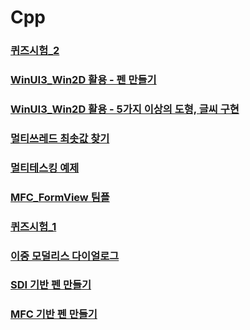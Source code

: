 # Cpp

### <a href = "https://github.com/ksh19/Cpp/blob/main/Quiz_2.md">퀴즈시험_2</a>
<p></p>

### <a href = "https://github.com/ksh19/Cpp/blob/main/winUI3%20%ED%8E%9C%EB%A7%8C%EB%93%A4%EA%B8%B0.md">WinUI3_Win2D 활용 - 펜 만들기</a>
<p></p>

### <a href = "https://github.com/ksh19/Cpp/blob/main/WinUI3_Win2D%20%EB%8F%84%ED%98%95%20%EB%B0%8F%20%EA%B8%80%EC%94%A8.md">WinUI3_Win2D 활용 - 5가지 이상의 도형, 글씨 구현</a>
<p></p>

### <a href = "https://github.com/ksh19/Cpp/blob/main/%EB%A9%80%ED%8B%B0%EC%93%B0%EB%A0%88%EB%93%9C.md">멀티쓰레드 최솟값 찾기</a>
<p></p>

### <a href = "https://github.com/ksh19/Cpp/blob/main/Multi-tasking.md">멀티테스킹 예제</a>
<p></p>

### <a href = "https://github.com/ksh19/Cpp/blob/main/MFC_FormView%20%EA%B7%B8%EB%A6%BC%ED%8C%90.md">MFC_FormView 팀플</a>
<p></p>

### <a href = "https://github.com/ksh19/Cpp/blob/main/Quiz_1.md">퀴즈시험_1</a>
<p></p>

### <a href = "https://github.com/ksh19/Cpp/blob/main/%EC%9D%B4%EC%A4%91%20%EB%AA%A8%EB%8D%9C%EB%A6%AC%EC%8A%A4%20%EB%8B%A4%EC%9D%B4%EC%96%BC%EB%A1%9C%EA%B7%B8.md">이중 모덜리스 다이얼로그</a>
<p></p>

### <a href = "https://github.com/ksh19/Cpp/new/main">SDI 기반 펜 만들기</a>
<p></p>

### <a href = https://github.com/ksh19/Cpp/blob/main/MFC%20%EA%B8%B0%EB%B0%98%20%ED%8E%9C%20%EB%A7%8C%EB%93%A4%EA%B8%B0.md>MFC 기반 펜 만들기</a>

